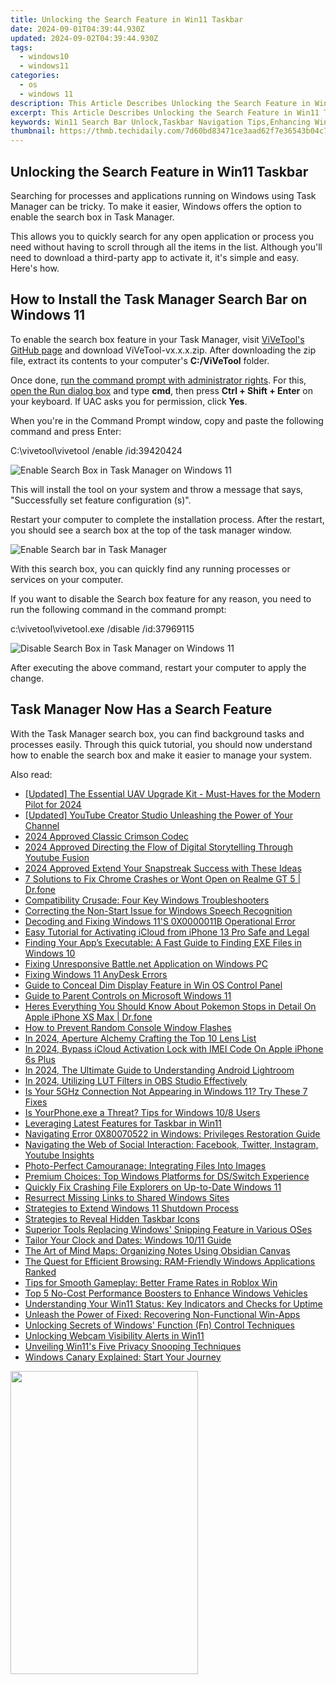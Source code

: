 ```yaml
---
title: Unlocking the Search Feature in Win11 Taskbar
date: 2024-09-01T04:39:44.930Z
updated: 2024-09-02T04:39:44.930Z
tags:
  - windows10
  - windows11
categories:
  - os
  - windows 11
description: This Article Describes Unlocking the Search Feature in Win11 Taskbar
excerpt: This Article Describes Unlocking the Search Feature in Win11 Taskbar
keywords: Win11 Search Bar Unlock,Taskbar Navigation Tips,Enhancing Win11 Taskbar,Master Win11 Searching,Optimize Win11 Search,Adjusting Taskbar in Win11,Uncover Windows 11 Features
thumbnail: https://thmb.techidaily.com/7d60bd83471ce3aad62f7e36543b04c731bcd80b3b2e4d4cbbcd899202078565.jpg
---
```


## Unlocking the Search Feature in Win11 Taskbar

 Searching for processes and applications running on Windows using Task Manager can be tricky. To make it easier, Windows offers the option to enable the search box in Task Manager.

 This allows you to quickly search for any open application or process you need without having to scroll through all the items in the list. Although you'll need to download a third-party app to activate it, it's simple and easy. Here's how.

## How to Install the Task Manager Search Bar on Windows 11

 To enable the search box feature in your Task Manager, visit [ViVeTool's GitHub page](https://github.com/thebookisclosed/ViVe/releases/) and download ViVeTool-vx.x.x.zip. After downloading the zip file, extract its contents to your computer's **C:/ViVeTool** folder.

 Once done, [run the command prompt with administrator rights](https://www.makeuseof.com/windows-run-command-prompt-admin/). For this, [open the Run dialog box](https://www.makeuseof.com/windows-open-run-command-dialog-box/) and type **cmd**, then press **Ctrl + Shift + Enter** on your keyboard. If UAC asks you for permission, click **Yes**.

 When you're in the Command Prompt window, copy and paste the following command and press Enter:

C:\vivetool\vivetool /enable /id:39420424

![Enable Search Box in Task Manager on Windows 11](https://static1.makeuseofimages.com/wordpress/wp-content/uploads/2023/01/enable-search-box-in-task-manager-on-windows-11.jpg)

 This will install the tool on your system and throw a message that says, "Successfully set feature configuration (s)".

 Restart your computer to complete the installation process. After the restart, you should see a search box at the top of the task manager window.

![Enable Search bar in Task Manager](https://static1.makeuseofimages.com/wordpress/wp-content/uploads/2023/01/enable-search-bar-in-task-manager.jpg)

 With this search box, you can quickly find any running processes or services on your computer.

 If you want to disable the Search box feature for any reason, you need to run the following command in the command prompt:

c:\vivetool\vivetool.exe /disable /id:37969115

![Disable Search Box in Task Manager on Windows 11](https://static1.makeuseofimages.com/wordpress/wp-content/uploads/2023/01/disable-search-box-in-task-manager-on-windows-11.jpg)

 After executing the above command, restart your computer to apply the change.

## Task Manager Now Has a Search Feature

 With the Task Manager search box, you can find background tasks and processes easily. Through this quick tutorial, you should now understand how to enable the search box and make it easier to manage your system.


<ins class="adsbygoogle"
     style="display:block"
     data-ad-format="autorelaxed"
     data-ad-client="ca-pub-7571918770474297"
     data-ad-slot="1223367746"></ins>



<ins class="adsbygoogle"
     style="display:block"
     data-ad-client="ca-pub-7571918770474297"
     data-ad-slot="8358498916"
     data-ad-format="auto"
     data-full-width-responsive="true"></ins>

<span class="atpl-alsoreadstyle">Also read:</span>
<div><ul>
<li><a href="https://vp-tips.techidaily.com/updated-the-essential-uav-upgrade-kit-must-haves-for-the-modern-pilot-for-2024/"><u>[Updated] The Essential UAV Upgrade Kit - Must-Haves for the Modern Pilot for 2024</u></a></li>
<li><a href="https://facebook-video-footage.techidaily.com/updated-youtube-creator-studio-unleashing-the-power-of-your-channel/"><u>[Updated] YouTube Creator Studio  Unleashing the Power of Your Channel</u></a></li>
<li><a href="https://on-screen-recording.techidaily.com/2024-approved-classic-crimson-codec/"><u>2024 Approved  Classic Crimson Codec</u></a></li>
<li><a href="https://youtube-data.techidaily.com/approved-directing-the-flow-of-digital-storytelling-through-youtube-fusion/"><u>2024 Approved  Directing the Flow of Digital Storytelling Through Youtube Fusion</u></a></li>
<li><a href="https://snapchat-videos.techidaily.com/2024-approved-extend-your-snapstreak-success-with-these-ideas/"><u>2024 Approved  Extend Your Snapstreak Success with These Ideas</u></a></li>
<li><a href="https://howto.techidaily.com/7-solutions-to-fix-chrome-crashes-or-wont-open-on-realme-gt-5-drfone-by-drfone-fix-android-problems-fix-android-problems/"><u>7 Solutions to Fix Chrome Crashes or Wont Open on Realme GT 5 | Dr.fone</u></a></li>
<li><a href="https://win11.techidaily.com/compatibility-crusade-four-key-windows-troubleshooters/"><u>Compatibility Crusade: Four Key Windows Troubleshooters</u></a></li>
<li><a href="https://win11.techidaily.com/correcting-the-non-start-issue-for-windows-speech-recognition/"><u>Correcting the Non-Start Issue for Windows Speech Recognition</u></a></li>
<li><a href="https://win11.techidaily.com/decoding-and-fixing-windows-11s-0x0000011b-operational-error/"><u>Decoding and Fixing Windows 11'S 0X0000011B Operational Error</u></a></li>
<li><a href="https://activate-lock.techidaily.com/easy-tutorial-for-activating-icloud-from-iphone-13-pro-safe-and-legal-by-drfone-ios/"><u>Easy Tutorial for Activating iCloud from iPhone 13 Pro Safe and Legal</u></a></li>
<li><a href="https://win-answers.techidaily.com/finding-your-apps-executable-a-fast-guide-to-finding-exe-files-in-windows-10/"><u>Finding Your App’s Executable: A Fast Guide to Finding EXE Files in Windows 10</u></a></li>
<li><a href="https://win11.techidaily.com/fixing-unresponsive-battlenet-application-on-windows-pc/"><u>Fixing Unresponsive Battle.net Application on Windows PC</u></a></li>
<li><a href="https://win11.techidaily.com/fixing-windows-11-anydesk-errors/"><u>Fixing Windows 11 AnyDesk Errors</u></a></li>
<li><a href="https://win11.techidaily.com/guide-to-conceal-dim-display-feature-in-win-os-control-panel/"><u>Guide to Conceal Dim Display Feature in Win OS Control Panel</u></a></li>
<li><a href="https://win11.techidaily.com/guide-to-parent-controls-on-microsoft-windows-11/"><u>Guide to Parent Controls on Microsoft Windows 11</u></a></li>
<li><a href="https://ios-pokemon-go.techidaily.com/heres-everything-you-should-know-about-pokemon-stops-in-detail-on-apple-iphone-xs-max-drfone-by-drfone-virtual-ios/"><u>Heres Everything You Should Know About Pokemon Stops in Detail On Apple iPhone XS Max | Dr.fone</u></a></li>
<li><a href="https://win11.techidaily.com/how-to-prevent-random-console-window-flashes/"><u>How to Prevent Random Console Window Flashes</u></a></li>
<li><a href="https://extra-information.techidaily.com/in-2024-aperture-alchemy-crafting-the-top-10-lens-list/"><u>In 2024, Aperture Alchemy  Crafting the Top 10 Lens List</u></a></li>
<li><a href="https://activate-lock.techidaily.com/in-2024-bypass-icloud-activation-lock-with-imei-code-on-apple-iphone-6s-plus-by-drfone-ios/"><u>In 2024, Bypass iCloud Activation Lock with IMEI Code On Apple iPhone 6s Plus</u></a></li>
<li><a href="https://some-skills.techidaily.com/in-2024-the-ultimate-guide-to-understanding-android-lightroom/"><u>In 2024, The Ultimate Guide to Understanding Android Lightroom</u></a></li>
<li><a href="https://fox-hovers.techidaily.com/in-2024-utilizing-lut-filters-in-obs-studio-effectively/"><u>In 2024, Utilizing LUT Filters in OBS Studio Effectively</u></a></li>
<li><a href="https://win11.techidaily.com/is-your-5ghz-connection-not-appearing-in-windows-11-try-these-7-fixes/"><u>Is Your 5GHz Connection Not Appearing in Windows 11? Try These 7 Fixes</u></a></li>
<li><a href="https://win11.techidaily.com/is-yourphoneexe-a-threat-tips-for-windows-108-users/"><u>Is YourPhone.exe a Threat? Tips for Windows 10/8 Users</u></a></li>
<li><a href="https://win11.techidaily.com/leveraging-latest-features-for-taskbar-in-win11/"><u>Leveraging Latest Features for Taskbar in Win11</u></a></li>
<li><a href="https://win11.techidaily.com/navigating-error-0x80070522-in-windows-privileges-restoration-guide/"><u>Navigating Error 0X80070522 in Windows: Privileges Restoration Guide</u></a></li>
<li><a href="https://win-forum.techidaily.com/navigating-the-web-of-social-interaction-facebook-twitter-instagram-youtube-insights/"><u>Navigating the Web of Social Interaction: Facebook, Twitter, Instagram, Youtube Insights</u></a></li>
<li><a href="https://win11.techidaily.com/photo-perfect-camouranage-integrating-files-into-images/"><u>Photo-Perfect Camouranage: Integrating Files Into Images</u></a></li>
<li><a href="https://win11.techidaily.com/premium-choices-top-windows-platforms-for-dsswitch-experience/"><u>Premium Choices: Top Windows Platforms for DS/Switch Experience</u></a></li>
<li><a href="https://win11.techidaily.com/quickly-fix-crashing-file-explorers-on-up-to-date-windows-11/"><u>Quickly Fix Crashing File Explorers on Up-to-Date Windows 11</u></a></li>
<li><a href="https://win11.techidaily.com/resurrect-missing-links-to-shared-windows-sites/"><u>Resurrect Missing Links to Shared Windows Sites</u></a></li>
<li><a href="https://win11.techidaily.com/strategies-to-extend-windows-11-shutdown-process/"><u>Strategies to Extend Windows 11 Shutdown Process</u></a></li>
<li><a href="https://win11.techidaily.com/strategies-to-reveal-hidden-taskbar-icons/"><u>Strategies to Reveal Hidden Taskbar Icons</u></a></li>
<li><a href="https://win11.techidaily.com/superior-tools-replacing-windows-snipping-feature-in-various-oses/"><u>Superior Tools Replacing Windows' Snipping Feature in Various OSes</u></a></li>
<li><a href="https://win11.techidaily.com/tailor-your-clock-and-dates-windows-1011-guide/"><u>Tailor Your Clock and Dates: Windows 10/11 Guide</u></a></li>
<li><a href="https://win11.techidaily.com/the-art-of-mind-maps-organizing-notes-using-obsidian-canvas/"><u>The Art of Mind Maps: Organizing Notes Using Obsidian Canvas</u></a></li>
<li><a href="https://win11.techidaily.com/the-quest-for-efficient-browsing-ram-friendly-windows-applications-ranked/"><u>The Quest for Efficient Browsing: RAM-Friendly Windows Applications Ranked</u></a></li>
<li><a href="https://win11.techidaily.com/tips-for-smooth-gameplay-better-frame-rates-in-roblox-win/"><u>Tips for Smooth Gameplay: Better Frame Rates in Roblox Win</u></a></li>
<li><a href="https://win11.techidaily.com/top-5-no-cost-performance-boosters-to-enhance-windows-vehicles/"><u>Top 5 No-Cost Performance Boosters to Enhance Windows Vehicles</u></a></li>
<li><a href="https://win11.techidaily.com/understanding-your-win11-status-key-indicators-and-checks-for-uptime/"><u>Understanding Your Win11 Status: Key Indicators and Checks for Uptime</u></a></li>
<li><a href="https://win11.techidaily.com/unleash-the-power-of-fixed-recovering-non-functional-win-apps/"><u>Unleash the Power of Fixed: Recovering Non-Functional Win-Apps</u></a></li>
<li><a href="https://win11.techidaily.com/unlocking-secrets-of-windows-function-fn-control-techniques/"><u>Unlocking Secrets of Windows' Function (Fn) Control Techniques</u></a></li>
<li><a href="https://win11.techidaily.com/unlocking-webcam-visibility-alerts-in-win11/"><u>Unlocking Webcam Visibility Alerts in Win11</u></a></li>
<li><a href="https://win11.techidaily.com/unveiling-win11s-five-privacy-snooping-techniques/"><u>Unveiling Win11's Five Privacy Snooping Techniques</u></a></li>
<li><a href="https://win11.techidaily.com/windows-canary-explained-start-your-journey/"><u>Windows Canary Explained: Start Your Journey</u></a></li>
</ul></div>

<!-- affiliate ads begin -->
<a href="https://zonlipartnershipprogram.pxf.io/c/5597632/1611407/17882" target="_top" id="1611407"><img src="//a.impactradius-go.com/display-ad/17882-1611407" border="0" alt="" width="300" height="485"/></a><img height="0" width="0" src="https://imp.pxf.io/i/5597632/1611407/17882" style="position:absolute;visibility:hidden;" border="0" />
<!-- affiliate ads end -->